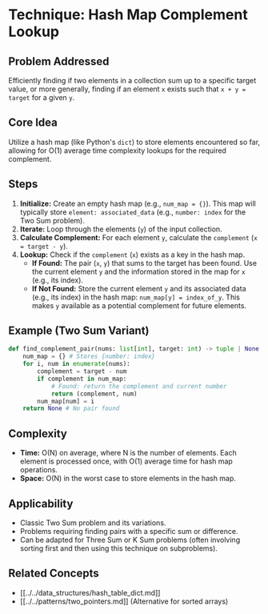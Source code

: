 # Technique: Hash Map Complement Lookup

## Problem Addressed

Efficiently finding if two elements in a collection sum up to a specific target value, or more generally, finding if an element `x` exists such that `x + y = target` for a given `y`.

## Core Idea

Utilize a hash map (like Python's `dict`) to store elements encountered so far, allowing for O(1) average time complexity lookups for the required complement.

## Steps

1.  **Initialize:** Create an empty hash map (e.g., `num_map = {}`). This map will typically store `element: associated_data` (e.g., `number: index` for the Two Sum problem).
2.  **Iterate:** Loop through the elements (`y`) of the input collection.
3.  **Calculate Complement:** For each element `y`, calculate the `complement` (`x = target - y`).
4.  **Lookup:** Check if the `complement` (`x`) exists as a key in the hash map.
    *   **If Found:** The pair (`x`, `y`) that sums to the target has been found. Use the current element `y` and the information stored in the map for `x` (e.g., its index).
    *   **If Not Found:** Store the current element `y` and its associated data (e.g., its index) in the hash map: `num_map[y] = index_of_y`. This makes `y` available as a potential complement for future elements.

## Example (Two Sum Variant)

```python
def find_complement_pair(nums: list[int], target: int) -> tuple | None:
    num_map = {} # Stores {number: index}
    for i, num in enumerate(nums):
        complement = target - num
        if complement in num_map:
            # Found: return the complement and current number
            return (complement, num)
        num_map[num] = i
    return None # No pair found
```

## Complexity

*   **Time:** O(N) on average, where N is the number of elements. Each element is processed once, with O(1) average time for hash map operations.
*   **Space:** O(N) in the worst case to store elements in the hash map.

## Applicability

*   Classic Two Sum problem and its variations.
*   Problems requiring finding pairs with a specific sum or difference.
*   Can be adapted for Three Sum or K Sum problems (often involving sorting first and then using this technique on subproblems).

## Related Concepts

*   [[../../data_structures/hash_table_dict.md]]
*   [[../../patterns/two_pointers.md]] (Alternative for sorted arrays) 
